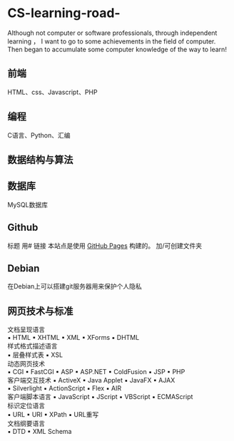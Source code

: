 # CS-learning-road-
Although not computer or software professionals, through independent learning ， I want to go to some achievements in the field of computer.
Then began to accumulate some computer knowledge of the way to learn!

## 前端
HTML、css、Javascript、PHP

## 编程
C语言、Python、汇编

## 数据结构与算法

## 数据库
MySQL数据库

## Github
标题  用#
链接  本站点是使用 [GitHub Pages](https://pages.github.com/) 构建的。
加/可创建文件夹

## Debian
在Debian上可以搭建git服务器用来保护个人隐私

## 网页技术与标准
文档呈现语言	
▪ HTML	▪ XHTML	▪ XML	▪ XForms ▪ DHTML			<br>
样式格式描述语言	
▪ 层叠样式表	▪ XSL		<br>
动态网页技术	
▪ CGI	▪ FastCGI	▪ ASP	▪ ASP.NET ▪ ColdFusion	▪ JSP	▪ PHP	  <br>
客户端交互技术	
▪ ActiveX	▪ Java Applet	▪ JavaFX	▪ AJAX    
▪ Silverlight	▪ ActionScript	▪ Flex	▪ AIR    <br>
客户端脚本语言	
▪ JavaScript	▪ JScript	▪ VBScript	▪ ECMAScript    <br>
标识定位语言	
▪ URL	▪ URI	▪ XPath	▪ URL重写    <br>
文档纲要语言	
▪ DTD	▪ XML Schema		  <br>
